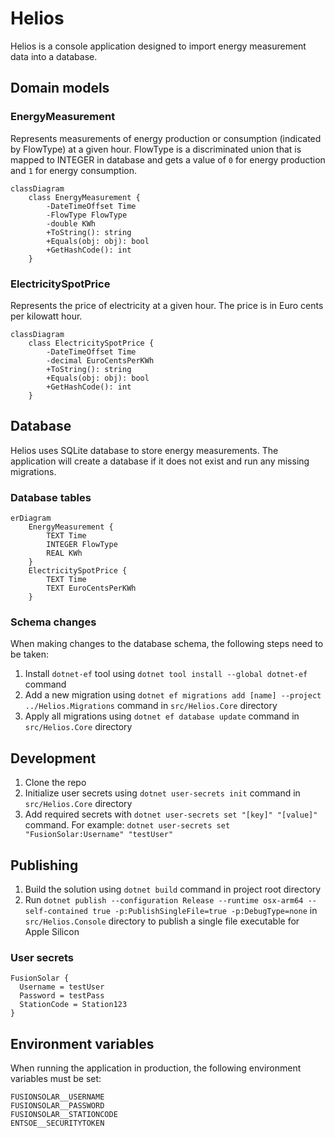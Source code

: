 # Helios

Helios is a console application designed to import energy measurement data into a database.

## Domain models

### EnergyMeasurement

Represents measurements of energy production or consumption (indicated by FlowType) at a given hour. FlowType is a discriminated union that is mapped to INTEGER in database and gets a value of `0` for energy production and `1` for energy consumption.

```mermaid
classDiagram
    class EnergyMeasurement {
        -DateTimeOffset Time
        -FlowType FlowType
        -double KWh
        +ToString(): string
        +Equals(obj: obj): bool
        +GetHashCode(): int
    }
```

### ElectricitySpotPrice

Represents the price of electricity at a given hour. The price is in Euro cents per kilowatt hour.

```mermaid
classDiagram
    class ElectricitySpotPrice {
        -DateTimeOffset Time
        -decimal EuroCentsPerKWh
        +ToString(): string
        +Equals(obj: obj): bool
        +GetHashCode(): int
    }
```

## Database

Helios uses SQLite database to store energy measurements. The application will create a database if it does not exist and run any missing migrations.

### Database tables

```mermaid
erDiagram
    EnergyMeasurement {
        TEXT Time
        INTEGER FlowType
        REAL KWh
    }
    ElectricitySpotPrice {
        TEXT Time
        TEXT EuroCentsPerKWh
    }
```

### Schema changes

When making changes to the database schema, the following steps need to be taken:

1. Install `dotnet-ef` tool using `dotnet tool install --global dotnet-ef` command
2. Add a new migration using `dotnet ef migrations add [name] --project ../Helios.Migrations` command in `src/Helios.Core` directory
3. Apply all migrations using `dotnet ef database update` command in `src/Helios.Core` directory

## Development

1. Clone the repo
2. Initialize user secrets using `dotnet user-secrets init` command in `src/Helios.Core` directory
3. Add required secrets with `dotnet user-secrets set "[key]" "[value]"` command. For example: `dotnet user-secrets set "FusionSolar:Username" "testUser"`

## Publishing

1. Build the solution using `dotnet build` command in project root directory
2. Run `dotnet publish --configuration Release --runtime osx-arm64 --self-contained true -p:PublishSingleFile=true -p:DebugType=none` in `src/Helios.Console` directory to publish a single file executable for Apple Silicon

### User secrets

```
FusionSolar {
  Username = testUser
  Password = testPass
  StationCode = Station123
}
```

## Environment variables

When running the application in production, the following environment variables must be set:

```
FUSIONSOLAR__USERNAME
FUSIONSOLAR__PASSWORD
FUSIONSOLAR__STATIONCODE
ENTSOE__SECURITYTOKEN
```
